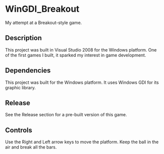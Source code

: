 # WinGDI_Breakout
My attempt at a Breakout-style game.

## Description
This project was built in Visual Studio 2008 for the Windows platform. One of the first games I built, it sparked my interest in game development.

## Dependencies
This project was built for the Windows platform. It uses Windows GDI for its graphic library.

## Release
See the Release section for a pre-built version of this game.

## Controls
Use the Right and Left arrow keys to move the platform. Keep the ball in the air and break all the bars.
